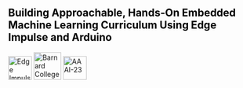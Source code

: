 <h2 style="color:black;"> Building Approachable, Hands-On Embedded Machine Learning Curriculum Using Edge Impulse and Arduino </h2>

<a style="text-decoration:none" href="https://www.edgeimpulse.com/">
  <img src="{{ '/assets/edgeimpulse.png' | relative_url }}" alt="Edge Impulse" style="height: 3.0rem">
</a>
<a style="text-decoration:none" href="https://cs.barnard.edu">
  <img src="{{ '/assets/barnard.png' | relative_url }}" alt="Barnard College" style="height: 3.5rem">
</a>
<a style="text-decoration:none" href="https://aaai.org/Conferences/AAAI-23/">
  <img src="{{ '/assets/AAAI-23.png' | relative_url }}" alt="AAAI-23" style="height: 3.0rem">
</a>
